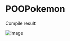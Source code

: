 # POOPokemon

Compile result

![image](https://user-images.githubusercontent.com/19364556/198684887-27ea5d14-97ff-480c-94c2-7fc29ec5903a.png)
